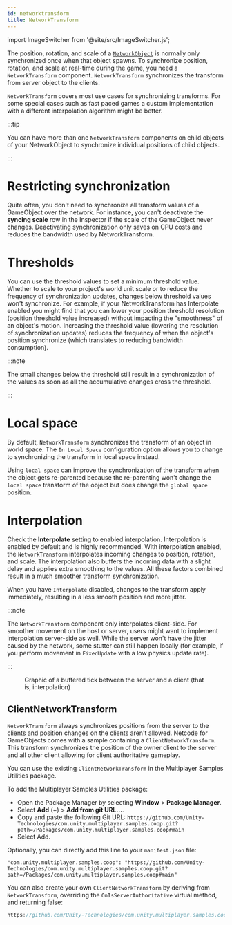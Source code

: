 ```yaml
---
id: networktransform
title: NetworkTransform
---
```


import ImageSwitcher from '@site/src/ImageSwitcher.js';

The position, rotation, and scale of a [`NetworkObject`](../basics/networkobject.md) is normally only synchronized once when that object spawns. To synchronize position, rotation, and scale at real-time during the game, you need a `NetworkTransform` component. `NetworkTransform` synchronizes the transform from server object to the clients.

`NetworkTransform` covers most use cases for synchronizing transforms. For some special cases such as fast paced games a custom implementation with a different interpolation algorithm might be better.

:::tip

You can have more than one `NetworkTransform` components on child objects of your NetworkObject to synchronize individual positions of child objects.

:::

# Restricting synchronization

Quite often, you don't need to synchronize all transform values of a GameObject over the network. For instance, you can't deactivate the **syncing scale** row in the Inspector if the scale of the GameObject never changes. Deactivating synchronization only saves on CPU costs and reduces the bandwidth used by NetworkTransform.

# Thresholds

You can use the threshold values to set a minimum threshold value. Whether to scale to your project's world unit scale or to reduce the frequency of synchronization updates, changes below threshold values won't synchronize. For example, if your NetworkTransform has Interpolate enabled you might find that you can lower your position threshold resolution (position threshold value increased) without impacting the "smoothness" of an object's motion. Increasing the threshold value (lowering the resolution of synchronization updates) reduces the frequency of when the object's position synchronize (which translates to reducing bandwidth consumption).

:::note

The small changes below the threshold still result in a synchronization of the values as soon as all the accumulative changes cross the threshold.

:::

# Local space

By default, `NetworkTransform` synchronizes the transform of an object in world space. The `In Local Space` configuration option allows you to change to synchronizing the transform in local space instead.

Using `local space` can improve the synchronization of the transform when the object gets re-parented because the re-parenting won't change the `local space` transform of the object but does change the `global space` position.

# Interpolation

Check the **Interpolate** setting to enabled interpolation. Interpolation is enabled by default and is highly recommended. With interpolation enabled, the `NetworkTransform` interpolates incoming changes to position, rotation, and scale. The interpolation also buffers the incoming data with a slight delay and applies extra smoothing to the values. All these factors combined result in a much smoother transform synchronization.

When you have `Interpolate` disabled, changes to the transform apply immediately, resulting in a less smooth position and more jitter.

:::note

The `NetworkTransform` component only interpolates client-side. For smoother movement on the host or server, users might want to implement interpolation server-side as well. While the server won't have the jitter caused by the network, some stutter can still happen locally (for example, if you perform movement in `FixedUpdate` with a low physics update rate).

:::

<figure>
<ImageSwitcher
lightImageSrc="/img/BufferedTick.png?text=LightMode"
darkImageSrc="/img/BufferedTick_Dark.png?text=DarkMode"/>
  <figcaption>Graphic of a buffered tick between the server and a client (that is, interpolation)</figcaption>
</figure>

## ClientNetworkTransform

`NetworkTransform` always synchronizes positions from the server to the clients and position changes on the clients aren't allowed. Netcode for GameObjects comes with a sample containing a `ClientNetworkTransform`. This transform synchronizes the position of the owner client to the server and all other client allowing for client authoritative gameplay.

You can use the existing `ClientNetworkTransform` in the Multiplayer Samples Utilities package.<br />

To add the Multiplayer Samples Utilities package:

* Open the Package Manager by selecting **Window** > **Package Manager**.
* Select **Add** (+) > **Add from git URL…**.
* Copy and paste the following Git URL: `https://github.com/Unity-Technologies/com.unity.multiplayer.samples.coop.git?path=/Packages/com.unity.multiplayer.samples.coop#main`
* Select Add.

Optionally, you can directly add this line to your `manifest.json` file:

`"com.unity.multiplayer.samples.coop": "https://github.com/Unity-Technologies/com.unity.multiplayer.samples.coop.git?path=/Packages/com.unity.multiplayer.samples.coop#main"`

You can also create your own `ClientNetworkTransform` by deriving from `NetworkTransform`, overriding the `OnIsServerAuthoritative` virtual method, and returning false:

```csharp reference
https://github.com/Unity-Technologies/com.unity.multiplayer.samples.coop/blob/main/Packages/com.unity.multiplayer.samples.coop/Utilities/Net/ClientAuthority/ClientNetworkTransform.cs
```

